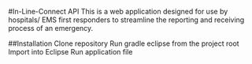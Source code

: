#In-Line-Connect API
This is a web application designed for use by hospitals/ EMS first responders to streamline the reporting and receiving process of an emergency.

##Installation
Clone repository
Run gradle eclipse from the project root
Import into Eclipse
Run application file
